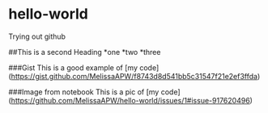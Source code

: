 # hello-world
Trying out github


##This is a second Heading
*one
*two
*three


###Gist 
This is a good example of [my code] (https://gist.github.com/MelissaAPW/f8743d8d541bb5c31547f21e2ef3ffda)



###Image from notebook
This is a pic of [my code] (https://github.com/MelissaAPW/hello-world/issues/1#issue-917620496)
